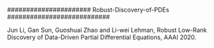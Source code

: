 ###################### Robust-Discovery-of-PDEs ###########################

Jun Li, Gan Sun, Guoshuai Zhao and Li-wei Lehman, Robust Low-Rank Discovery of 
Data-Driven Partial Differential Equations, AAAI 2020.
